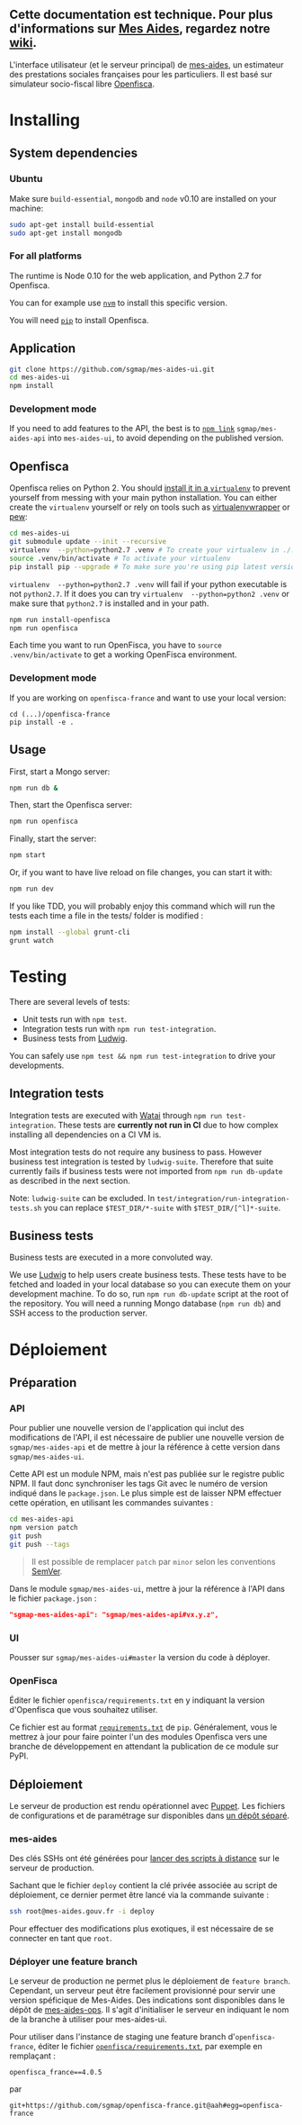## Cette documentation est technique. Pour plus d'informations sur [Mes Aides](https://mes-aides.gouv.fr), regardez notre [wiki](https://github.com/sgmap/mes-aides-ui/wiki).

L'interface utilisateur (et le serveur principal) de [mes-aides](https://mes-aides.gouv.fr), un estimateur des prestations sociales françaises pour les particuliers. Il est basé sur simulateur socio-fiscal libre [Openfisca](https://www.openfisca.fr/).


Installing
==========

System dependencies
-------------------

### Ubuntu

Make sure `build-essential`, `mongodb` and `node` v0.10 are installed on your machine:

```sh
sudo apt-get install build-essential
sudo apt-get install mongodb
```

### For all platforms

The runtime is Node 0.10 for the web application, and Python 2.7 for Openfisca.

You can for example use [`nvm`](https://github.com/creationix/nvm) to install this specific version.

You will need [`pip`](https://pip.pypa.io/) to install Openfisca.


Application
-----------

```sh
git clone https://github.com/sgmap/mes-aides-ui.git
cd mes-aides-ui
npm install
```

### Development mode

If you need to add features to the API, the best is to [`npm link`](https://docs.npmjs.com/cli/link) `sgmap/mes-aides-api` into `mes-aides-ui`, to avoid depending on the published version.


Openfisca
---------

Openfisca relies on Python 2. You should [install it in a `virtualenv`](https://doc.openfisca.fr/for_developers.html#create-a-virtualenv) to prevent yourself from messing with your main python installation. You can either create the `virtualenv` yourself or rely on tools such as [virtualenvwrapper](https://virtualenvwrapper.readthedocs.io/en/latest/) or [pew](https://github.com/berdario/pew):

```bash
cd mes-aides-ui
git submodule update --init --recursive
virtualenv  --python=python2.7 .venv # To create your virtualenv in ./.venv (a hidden folder)
source .venv/bin/activate # To activate your virtualenv
pip install pip --upgrade # To make sure you're using pip latest version
```

`virtualenv  --python=python2.7 .venv` will fail if your python executable is not `python2.7`. If it does you can try `virtualenv  --python=python2 .venv` or make sure that `python2.7` is installed and in your path.

```sh
npm run install-openfisca
npm run openfisca
```

Each time you want to run OpenFisca, you have to `source .venv/bin/activate` to get a working OpenFisca environment.

### Development mode

If you are working on `openfisca-france` and want to use your local version:
```
cd (...)/openfisca-france
pip install -e .
```

Usage
-----

First, start a Mongo server:

```sh
npm run db &
```

Then, start the Openfisca server:
```sh
npm run openfisca
```

Finally, start the server:

```sh
npm start
```

Or, if you want to have live reload on file changes, you can start it with:

```sh
npm run dev
```

If you like TDD, you will probably enjoy this command which will run the tests each time a file in the tests/ folder is modified :

```sh
npm install --global grunt-cli
grunt watch
```


Testing
=======

There are several levels of tests:

* Unit tests run with `npm test`.
* Integration tests run with `npm run test-integration`.
* Business tests from [Ludwig](https://github.com/sgmap/ludwig-ui).

You can safely use `npm test && npm run test-integration` to drive your developments.

Integration tests
-----------------

Integration tests are executed with [Watai](https://github.com/MattiSG/Watai) through `npm run test-integration`. These tests are **currently not run in CI** due to how complex installing all dependencies on a CI VM is.

Most integration tests do not require any business to pass. However business test integration is tested by `ludwig-suite`. Therefore that suite currently fails if business tests were not imported from `npm run db-update` as described in the next section.

Note: `ludwig-suite` can be excluded. In `test/integration/run-integration-tests.sh` you can replace `$TEST_DIR/*-suite` with `$TEST_DIR/[^l]*-suite`.

Business tests
--------------

Business tests are executed in a more convoluted way.

We use [Ludwig](https://github.com/sgmap/ludwig-ui) to help users create business tests. These tests have to be fetched and loaded in your local database so you can execute them on your development machine.
To do so, run `npm run db-update` script at the root of the repository. You will need a running Mongo database (`npm run db`) and SSH access to the production server.


Déploiement
===========

Préparation
-----------

### API

Pour publier une nouvelle version de l'application qui inclut des modifications de l'API, il est nécessaire de publier une nouvelle version de `sgmap/mes-aides-api` et de mettre à jour la référence à cette version dans `sgmap/mes-aides-ui`.

Cette API est un module NPM, mais n'est pas publiée sur le registre public NPM. Il faut donc synchroniser les tags Git avec le numéro de version indiqué dans le `package.json`. Le plus simple est de laisser NPM effectuer cette opération, en utilisant les commandes suivantes :

```sh
cd mes-aides-api
npm version patch
git push
git push --tags
```

> Il est possible de remplacer `patch` par `minor` selon les conventions [SemVer](http://semver.org).

Dans le module `sgmap/mes-aides-ui`, mettre à jour la référence à l'API dans le fichier `package.json` :

```json
"sgmap-mes-aides-api": "sgmap/mes-aides-api#vx.y.z",
```

### UI

Pousser sur `sgmap/mes-aides-ui#master` la version du code à déployer.


### OpenFisca

Éditer le fichier `openfisca/requirements.txt` en y indiquant la version d'Openfisca que vous souhaitez utiliser.

Ce fichier est au format [`requirements.txt`](https://pip.pypa.io/en/stable/reference/pip_install/#example-requirements-file) de `pip`. Généralement, vous le mettrez à jour pour faire pointer l'un des modules Openfisca vers une branche de développement en attendant la publication de ce module sur PyPI.


Déploiement
-----------

Le serveur de production est rendu opérationnel avec [Puppet](https://puppet.com/). Les fichiers de configurations et de paramétrage sur disponibles dans [un dépôt séparé](https://github.com/sgmap/mes-aides-ops/).

### mes-aides

Des clés SSHs ont été générées pour [lancer des scripts à distance](http://man.openbsd.org/sshd#command=%22command%22) sur le serveur de production.

Sachant que le fichier `deploy` contient la clé privée associée au script de déploiement, ce dernier permet être lancé via la commande suivante :
```sh
ssh root@mes-aides.gouv.fr -i deploy
```

Pour effectuer des modifications plus exotiques, il est nécessaire de se connecter en tant que `root`.

### Déployer une feature branch

Le serveur de production ne permet plus le déploiement de `feature branch`. Cependant, un serveur peut être facilement provisionné pour servir une version spéficique de Mes-Aides. Des indications sont disponibles dans le dépôt de [mes-aides-ops](https://github.com/sgmap/mes-aides-ops/#initial-provisioning). Il s'agit d'initialiser le serveur en indiquant le nom de la branche à utiliser pour mes-aides-ui.

Pour utiliser dans l'instance de staging une feature branch d'`openfisca-france`, éditer le fichier [`openfisca/requirements.txt`](openfisca/requirements.txt), par exemple en remplaçant :

```
openfisca_france==4.0.5
```
par
```
git+https://github.com/sgmap/openfisca-france.git@aah#egg=openfisca-france
```
